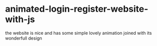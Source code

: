 # animated-login-register-website-with-js
the website is nice and has some simple lovely animation joined with its wonderfull design
